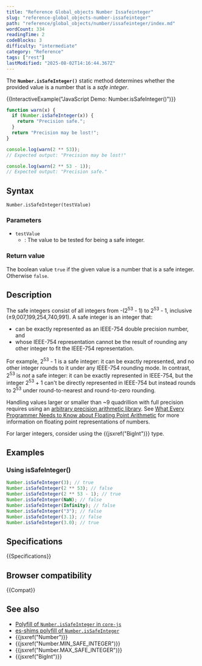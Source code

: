 ```yaml
---
title: "Reference Global_objects Number Issafeinteger"
slug: "reference-global_objects-number-issafeinteger"
path: "reference/global_objects/number/issafeinteger/index.md"
wordCount: 334
readingTime: 2
codeBlocks: 3
difficulty: "intermediate"
category: "Reference"
tags: ["rest"]
lastModified: "2025-08-02T14:16:44.367Z"
---
```



The **`Number.isSafeInteger()`** static method determines whether the provided value is a number that is a _safe integer_.

{{InteractiveExample("JavaScript Demo: Number.isSafeInteger()")}}

```js interactive-example
function warn(x) {
  if (Number.isSafeInteger(x)) {
    return "Precision safe.";
  }
  return "Precision may be lost!";
}

console.log(warn(2 ** 53));
// Expected output: "Precision may be lost!"

console.log(warn(2 ** 53 - 1));
// Expected output: "Precision safe."
```

## Syntax

```js-nolint
Number.isSafeInteger(testValue)
```

### Parameters

- `testValue`
  - : The value to be tested for being a safe integer.

### Return value

The boolean value `true` if the given value is a number that is a safe integer. Otherwise `false`.

## Description

The safe integers consist of all integers from -(2<sup>53</sup> - 1) to 2<sup>53</sup> - 1, inclusive (±9,007,199,254,740,991). A safe integer is an integer that:

- can be exactly represented as an IEEE-754 double precision number, and
- whose IEEE-754 representation cannot be the result of rounding any other integer to fit the IEEE-754 representation.

For example, 2<sup>53</sup> - 1 is a safe integer: it can be exactly represented, and no other integer rounds to it under any IEEE-754 rounding mode. In contrast, 2<sup>53</sup> is _not_ a safe integer: it can be exactly represented in IEEE-754, but the integer 2<sup>53</sup> + 1 can't be directly represented in IEEE-754 but instead rounds to 2<sup>53</sup> under round-to-nearest and round-to-zero rounding.

Handling values larger or smaller than \~9 quadrillion with full precision requires using an [arbitrary precision arithmetic library](https://en.wikipedia.org/wiki/Arbitrary-precision_arithmetic). See [What Every Programmer Needs to Know about Floating Point Arithmetic](https://floating-point-gui.de/) for more information on floating point representations of numbers.

For larger integers, consider using the {{jsxref("BigInt")}} type.

## Examples

### Using isSafeInteger()

```js
Number.isSafeInteger(3); // true
Number.isSafeInteger(2 ** 53); // false
Number.isSafeInteger(2 ** 53 - 1); // true
Number.isSafeInteger(NaN); // false
Number.isSafeInteger(Infinity); // false
Number.isSafeInteger("3"); // false
Number.isSafeInteger(3.1); // false
Number.isSafeInteger(3.0); // true
```

## Specifications

{{Specifications}}

## Browser compatibility

{{Compat}}

## See also

- [Polyfill of `Number.isSafeInteger` in `core-js`](https://github.com/zloirock/core-js#ecmascript-number)
- [es-shims polyfill of `Number.isSafeInteger`](https://www.npmjs.com/package/number.issafeinteger)
- {{jsxref("Number")}}
- {{jsxref("Number.MIN_SAFE_INTEGER")}}
- {{jsxref("Number.MAX_SAFE_INTEGER")}}
- {{jsxref("BigInt")}}
